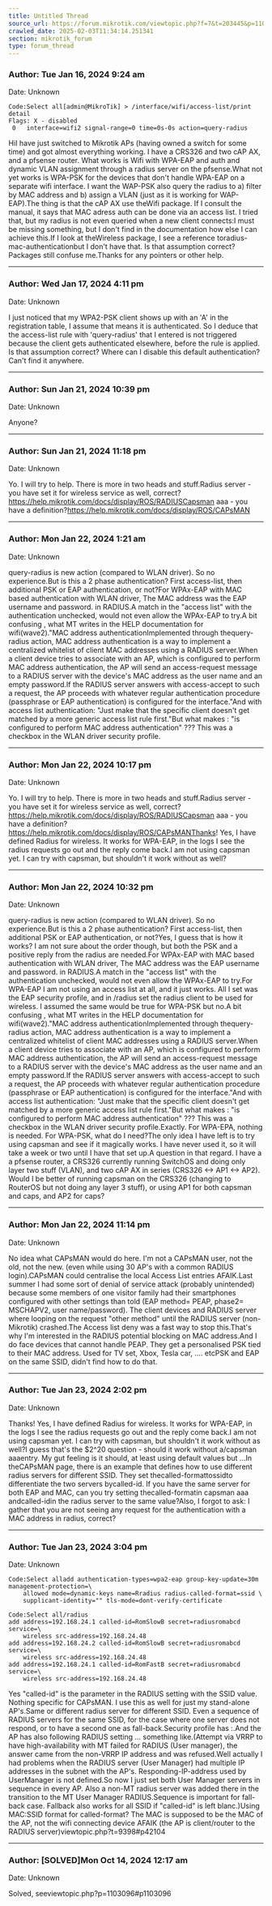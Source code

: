 ```yaml
---
title: Untitled Thread
source_url: https://forum.mikrotik.com/viewtopic.php?f=7&t=203445&p=1103105#p1103105
crawled_date: 2025-02-03T11:34:14.251341
section: mikrotik_forum
type: forum_thread
---
```


### Author: Tue Jan 16, 2024 9:24 am
Date: Unknown

```
Code:Select all[admin@MikroTik] > /interface/wifi/access-list/print detail
Flags: X - disabled 
 0   interface=wifi2 signal-range=0 time=0s-0s action=query-radius
```

HiI have just switched to Mikrotik APs (having owned a switch for some time) and got almost everything working. I have a CRS326 and two cAP AX, and a pfsense router. What works is Wifi with WPA-EAP and auth and dynamic VLAN assignment through a radius server on the pfsense.What not yet works is WPA-PSK for the devices that don't handle WPA-EAP on a separate wifi interface. I want the WAP-PSK also query the radius to a) filter by MAC address and b) assign a VLAN (just as it is working for WAP-EAP).The thing is that the cAP AX use theWifi package.  If I consult the manual, it says that MAC adress auth can be done via an access list. I tried that, but my radius is not even queried when a new client connects:I must be missing something, but I don't find in the documentation how else I can achieve this.If I look at theWireless package, I see a reference toradius-mac-authenticationbut I don't have that. Is that assumption correct? Packages still confuse me.Thanks for any pointers or other help.


---
### Author: Wed Jan 17, 2024 4:11 pm
Date: Unknown

I just noticed that my WPA2-PSK client shows up with an 'A' in the registration table, I assume that means it is authenticated. So I deduce that the access-list rule  with 'query-radius' that I entered is not triggered because the client gets authenticated elsewhere, before the rule is applied. Is that assumption correct? Where can I disable this default authentication? Can't find it anywhere.


---
### Author: Sun Jan 21, 2024 10:39 pm
Date: Unknown

Anyone?


---
### Author: Sun Jan 21, 2024 11:18 pm
Date: Unknown

Yo. I will try to help. There is more in two heads and stuff.Radius server - you have set it for wireless service as well, correct?https://help.mikrotik.com/docs/display/ROS/RADIUSCapsman aaa - you have a definition?https://help.mikrotik.com/docs/display/ROS/CAPsMAN


---
### Author: Mon Jan 22, 2024 1:21 am
Date: Unknown

query-radius is new action (compared to WLAN driver). So no experience.But is this a 2 phase authentication? First access-list, then additional PSK or EAP authentication, or not?For WPAx-EAP with MAC based authentication with WLAN driver, The MAC address was the EAP username and password. in RADIUS.A match in the "access list" with the authentication unchecked, would not even allow the WPAx-EAP to try.A bit confusing , what MT writes in the HELP documentation for wifi(wave2)."MAC address authenticationImplemented through thequery-radius action, MAC address authentication is a way to implement a centralized whitelist of client MAC addresses using a RADIUS server.When a client device tries to associate with an AP, which is configured to perform MAC address authentication, the AP will send an access-request message to a RADIUS server with the device's MAC address as the user name and an empty password.If the RADIUS server answers with access-accept to such a request, the AP proceeds with whatever regular authentication procedure (passphrase or EAP authentication) is configured for the interface."And with access list authentication: "Just make that the specific client doesn't get matched by a more generic access list rule first."But what makes : "is configured to perform MAC address authentication" ??? This was a checkbox in the WLAN driver security profile.


---
### Author: Mon Jan 22, 2024 10:17 pm
Date: Unknown

Yo. I will try to help. There is more in two heads and stuff.Radius server - you have set it for wireless service as well, correct?https://help.mikrotik.com/docs/display/ROS/RADIUSCapsman aaa - you have a definition?https://help.mikrotik.com/docs/display/ROS/CAPsMANThanks! Yes, I have defined Radius for wireless. It works for WPA-EAP, in the logs I see the radius requests go out and the reply come back.I am not using capsman yet. I can try with capsman, but shouldn't it work without as well?


---
### Author: Mon Jan 22, 2024 10:32 pm
Date: Unknown

query-radius is new action (compared to WLAN driver). So no experience.But is this a 2 phase authentication? First access-list, then additional PSK or EAP authentication, or not?Yes, I guess that is how it works? I am not sure about the order though, but both the PSK and a positive reply from the radius are needed.For WPAx-EAP with MAC based authentication with WLAN driver, The MAC address was the EAP username and password. in RADIUS.A match in the "access list" with the authentication unchecked, would not even allow the WPAx-EAP to try.For WPA-EAP I am not using an access list at all, and it just works. All I set was the EAP security profile, and in /radius set the radius client to be used for wireless. I assumed the same would be true for WPA-PSK but no.A bit confusing , what MT writes in the HELP documentation for wifi(wave2)."MAC address authenticationImplemented through thequery-radius action, MAC address authentication is a way to implement a centralized whitelist of client MAC addresses using a RADIUS server.When a client device tries to associate with an AP, which is configured to perform MAC address authentication, the AP will send an access-request message to a RADIUS server with the device's MAC address as the user name and an empty password.If the RADIUS server answers with access-accept to such a request, the AP proceeds with whatever regular authentication procedure (passphrase or EAP authentication) is configured for the interface."And with access list authentication: "Just make that the specific client doesn't get matched by a more generic access list rule first."But what makes : "is configured to perform MAC address authentication" ??? This was a checkbox in the WLAN driver security profile.Exactly. For WPA-EPA, nothing is needed. For WPA-PSK, what do I need?The only idea I have left is to try using capsman and see if it magically works. I have never used it, so it will take a week or two until I have that set up.A question in that regard. I have a a pfsense router, a CRS326 currently running SwitchOS and doing only layer two stuff (VLAN), and two cAP AX in series (CRS326 <-> AP1 <-> AP2). Would I be better of running capsman on the CRS326 (changing to RouterOS but not doing any layer 3 stuff), or using AP1 for both capsman and caps, and AP2 for caps?


---
### Author: Mon Jan 22, 2024 11:14 pm
Date: Unknown

No idea what CAPsMAN would do here. I'm not a CAPsMAN user, not the old, not the new. (even while using 30 AP's with a common RADIUS login).CAPsMAN could centralise the local Access List entries AFAIK.Last summer I had some sort of denial of service attack (probably unintended) because some members of one visitor family had their smartphones configured with other settings than told (EAP method= PEAP, phase2= MSCHAPV2, user name/password). The client devices and RADIUS server where looping on the request "other method" until the RADIUS server (non-Mikrotik) crashed.The Access list deny was a fast way to stop this.That's why I'm interested in the RADIUS potential blocking on MAC address.And I do face devices that cannot handle PEAP. They get a personalised PSK tied to their MAC address. Used for TV set, Xbox, Tesla car, .... etcPSK and EAP on the same SSID, didn't find how to do that.


---
### Author: Tue Jan 23, 2024 2:02 pm
Date: Unknown

Thanks! Yes, I have defined Radius for wireless. It works for WPA-EAP, in the logs I see the radius requests go out and the reply come back.I am not using capsman yet. I can try with capsman, but shouldn't it work without as well?I guess that's the $2^20 question - should it work without a/capsman aaaentry. My gut feeling is it should, at least using default values but ...In theCAPsMAN page, there is an example that defines how to use different radius servers for different SSID. They set thecalled-formattossidto differentiate the two servers bycalled-id. If you have the same server for both EAP and MAC, can you try setting thecalled-formatin capsman aaa andcalled-idin the radius server to the same value?Also, I forgot to ask: I gather that you are not seeing any request for the authentication with a MAC address in radius, correct?


---
### Author: Tue Jan 23, 2024 3:04 pm
Date: Unknown

```
Code:Select alladd authentication-types=wpa2-eap group-key-update=30m management-protection=\
    allowed mode=dynamic-keys name=Rradius radius-called-format=ssid \
    supplicant-identity="" tls-mode=dont-verify-certificate
```

```
Code:Select all/radius
add address=192.168.24.1 called-id=RomSlowB secret=radiusromabcd service=\
    wireless src-address=192.168.24.48
add address=192.168.24.2 called-id=RomSlowB secret=radiusromabcd service=\
    wireless src-address=192.168.24.48
add address=192.168.24.1 called-id=RomFastB secret=radiusromabcd service=\
    wireless src-address=192.168.24.48
```

Yes "called-id" is the parameter in the RADIUS setting with the SSID value. Nothing specific for CAPsMAN. I use this as well for just my stand-alone AP's.Same or different radius server for different SSID. Even a sequence of RADIUS servers for the same SSID, for the case where one server does not respond, or to have a second one as fall-back.Security profile has :.And the AP has also following RADIUS setting ... something like.(Attempt via VRRP to have high-availability with MT failed for RADIUS (User manager), the answer came from the non-VRRP IP address and was refused.Well actually I had problems when the RADIUS server (User Manager) had multiple IP addresses in the subnet with the AP's. Responding-IP-address used by UserManager is not defined.So now I just set both User Manager servers in sequence in every AP. Also a non-MT radius server was added there in the transition to the MT User Manager RADIUS.Sequence is important for fall-back case. Fallback also works for all SSID if "called-id" is left blanc.)Using MAC:SSID format for called-format? The MAC is supposed to be the MAC of the AP, not the wifi connecting device AFAIK (the AP is client/router to the RADIUS server)viewtopic.php?t=9398#p42104


---
### Author: [SOLVED]Mon Oct 14, 2024 12:17 am
Date: Unknown

Solved, seeviewtopic.php?p=1103096#p1103096

